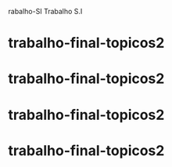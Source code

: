 rabalho-SI
Trabalho S.I
# trabalho-final-topicos2
# trabalho-final-topicos2
# trabalho-final-topicos2
# trabalho-final-topicos2
